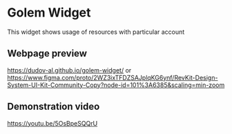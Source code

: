 # Golem Widget
This widget shows usage of resources with particular account
## Webpage preview
https://dudov-al.github.io/golem-widget/
or
https://www.figma.com/proto/2WZ3ixTFDZSAJplqKG6ynf/RevKit-Design-System-UI-Kit-Community-Copy?node-id=101%3A6385&scaling=min-zoom

## Demonstration video
https://youtu.be/5OsBpeSQQrU
